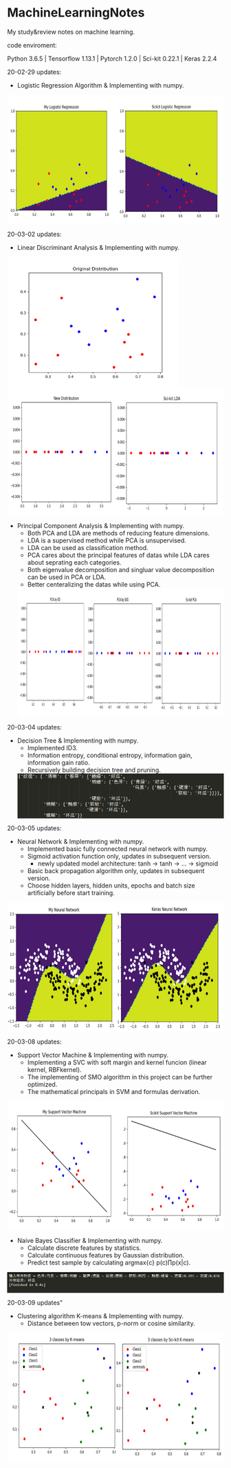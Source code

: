 # MachineLearningNotes
My study&amp;review notes on machine learning.

code enviroment:

Python 3.6.5 | Tensorflow 1.13.1 | Pytorch 1.2.0 | Sci-kit 0.22.1 | Keras 2.2.4

20-02-29 updates:
  - Logistic Regression Algorithm & Implementing with numpy.
  <img src="https://github.com/gimmy49699/MachineLearningNotes/blob/master/MachineLearningCode/pictures/LR.jpg" height="300" div align=center />

20-03-02 updates:
  - Linear Discriminant Analysis & Implementing with numpy.
  <img src="https://github.com/gimmy49699/MachineLearningNotes/blob/master/MachineLearningCode/pictures/wl3aDataDistribution.png" height="300" div align=center />
  <img src="https://github.com/gimmy49699/MachineLearningNotes/blob/master/MachineLearningCode/pictures/LDA.jpg" height="300" div align=center />
  
  - Principal Component Analysis & Implementing with numpy.
      - Both PCA and LDA are methods of reducing feature dimensions.
      - LDA is a supervised method while PCA is unsupervised.
      - LDA can be used as classification method.
      - PCA cares about the principal features of datas while LDA cares about seprating each categories.
      - Both eigenvalue decomposition and singluar value decomposition can be used in PCA or LDA.
      - Better centeralizing the datas while using PCA.
    <img src="https://github.com/gimmy49699/MachineLearningNotes/blob/master/MachineLearningCode/pictures/PCA.jpg" height="300" div align=center />

20-03-04 updates:
  - Decision Tree & Implementing with numpy.
      - Implemented ID3.
      - Information entropy, conditional entropy, information gain, information gain ratio.
      - Recursively building decision tree and pruning.
    <img src="https://github.com/gimmy49699/MachineLearningNotes/blob/master/MachineLearningCode/pictures/decisiontree.png" div align=center />

20-03-05 updates:
  - Neural Network & Implementing with numpy.
    - Implemented basic fully connected neural network with numpy.
    - Sigmoid activation function only, updates in subsequent version.
      - newly updated model architecture: tanh -> tanh -> ... -> sigmoid
    - Basic back propagation algorithm only, updates in subsequent version.
    - Choose hidden layers, hidden units, epochs and batch size artificially before start training.
  <img src="https://github.com/gimmy49699/MachineLearningNotes/blob/master/MachineLearningCode/pictures/NN.jpg" height="300" div align=center>

20-03-08 updates:
  - Support Vector Machine & Implementing with numpy.
    - Implementing a SVC with soft margin and kernel funcion (linear kernel, RBFkernel).
    - The implementing of SMO algorithm in this project can be further optimized.
    - The mathematical principals in SVM and formulas derivation.
  <img src="https://github.com/gimmy49699/MachineLearningNotes/blob/master/MachineLearningCode/pictures/SVM.jpg" height="300" div align=center>
  
  - Naive Bayes Classifier & Implementing with numpy.
    - Calculate discrete features by statistics.
    - Calculate continuous features by Gaussian distribution.
    - Predict test sample by calculating argmax{c} p(c)∏p(x|c).
  <img src="https://github.com/gimmy49699/MachineLearningNotes/blob/master/MachineLearningCode/pictures/nbc.png" div align=center>

20-03-09 updates"
  - Clustering algorithm K-means & Implementing with numpy.
    - Distance between tow vectors, p-norm or cosine similarity.
 <img src="https://github.com/gimmy49699/MachineLearningNotes/blob/master/MachineLearningCode/pictures/kmeans.jpg" height="300" div align=center>
